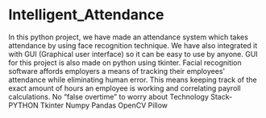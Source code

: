 # Intelligent_Attendance
In this python project, we have made an attendance system which takes attendance by using face recognition technique. We have also integrated it with GUI (Graphical user interface) so it can be easy to use by anyone. GUI for this project is also made on python using tkinter.
Facial recognition software affords employers a means of tracking their employees' attendance while eliminating human error. This means keeping track of the exact amount of hours an employee is working and correlating payroll calculations. No “false overtime” to worry about
Technology Stack-
PYTHON 
Tkinter
Numpy
Pandas
OpenCV
Pillow
